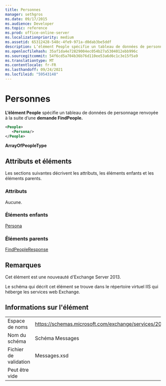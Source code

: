```yaml
---
title: Personnes
manager: sethgros
ms.date: 09/17/2015
ms.audience: Developer
ms.topic: reference
ms.prod: office-online-server
ms.localizationpriority: medium
ms.assetid: 65312428-548c-4fe9-971a-d0dab3be5ddf
description: L’élément People spécifie un tableau de données de personnage renvoyée à la suite d’une demande FindPeople.
ms.openlocfilehash: 35af1da4e72829004ec054b27a5304012ebb996c
ms.sourcegitcommit: 54f6cd5a704b36b76d110ee53a6d6c1c3e15f5a9
ms.translationtype: MT
ms.contentlocale: fr-FR
ms.lasthandoff: 09/24/2021
ms.locfileid: "59543148"
---
```

# <a name="people"></a>Personnes

**L’élément People** spécifie un tableau de données de personnage renvoyée à la suite d’une **demande FindPeople.** 
  
```XML
<People>
   <Persona/>
</People>
```

**ArrayOfPeopleType**

## <a name="attributes-and-elements"></a>Attributs et éléments

Les sections suivantes décrivent les attributs, les éléments enfants et les éléments parents.
  
### <a name="attributes"></a>Attributs

Aucune.
  
### <a name="child-elements"></a>Éléments enfants

[Persona](persona.md)
  
### <a name="parent-elements"></a>Éléments parents

[FindPeopleResponse](findpeopleresponse.md)
  
## <a name="remarks"></a>Remarques

Cet élément est une nouveauté d'Exchange Server 2013.
  
Le schéma qui décrit cet élément se trouve dans le répertoire virtuel IIS qui héberge les services web Exchange.
  
## <a name="element-information"></a>Informations sur l'élément

|||
|:-----|:-----|
|Espace de noms  <br/> |https://schemas.microsoft.com/exchange/services/2006/messages  <br/> |
|Nom du schéma  <br/> |Schéma Messages  <br/> |
|Fichier de validation  <br/> |Messages.xsd  <br/> |
|Peut être vide  <br/> ||
   

